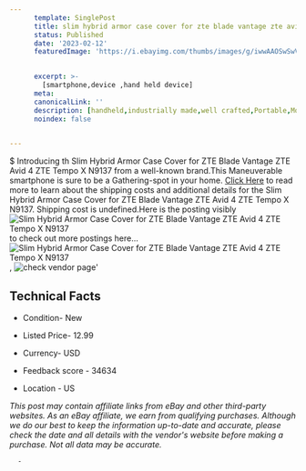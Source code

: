 ```yaml
---
      template: SinglePost
      title: slim hybrid armor case cover for zte blade vantage zte avid 4 zte tempo x n9137
      status: Published
      date: '2023-02-12'
      featuredImage: 'https://i.ebayimg.com/thumbs/images/g/iwwAAOSwSwVaYs3C/s-l225.jpg'
       

      excerpt: >-
        [smartphone,device ,hand held device]
      meta:
      canonicalLink: ''
      description: [handheld,industrially made,well crafted,Portable,Mobile,Compact,Convenient,Lightweight,Maneuverable,Man-portable,Miniature,Carriable,Hand-held,Light,Holdable,Transportable,Mobile device,Pocket-sized,On-the-go,Wireless,Cordless,Compact size,Convenient size, smartphone,device ,hand held device]
      noindex: false
      

---
```

$
      Introducing th Slim Hybrid Armor Case Cover for ZTE Blade Vantage ZTE Avid 4 ZTE Tempo X N9137 from a well-known brand.This Maneuverable smartphone is sure to be a Gathering-spot in your home. [Click Here](https://www.ebay.com/itm/273033224108?hash=item3f920c5fac%3Ag%3AiwwAAOSwSwVaYs3C&mkevt=1&mkcid=1&mkrid=711-53200-19255-0&campid=%253CePNCampaignId%253E&customid=%253CreferenceId%253E&toolid=10049) to read more to learn about the shipping costs and additional details for the Slim Hybrid Armor Case Cover for ZTE Blade Vantage ZTE Avid 4 ZTE Tempo X N9137. Shipping cost is undefined.Here is the posting visibly ![Slim Hybrid Armor Case Cover for ZTE Blade Vantage ZTE Avid 4 ZTE Tempo X N9137](https://i.ebayimg.com/thumbs/images/g/iwwAAOSwSwVaYs3C/s-l225.jpg) to check out more postings here... ![Slim Hybrid Armor Case Cover for ZTE Blade Vantage ZTE Avid 4 ZTE Tempo X N9137](https://i.ebayimg.com/images/g/iwwAAOSwSwVaYs3C/s-l1600.jpg), ![check vendor page](https://origin-galleryplus.ebayimg.com/ws/web/273033224108_2_0_1/225x225.jpg,https://origin-galleryplus.ebayimg.com/ws/web/273033224108_3_0_1/225x225.jpg,https://origin-galleryplus.ebayimg.com/ws/web/273033224108_4_0_1/225x225.jpg,https://origin-galleryplus.ebayimg.com/ws/web/273033224108_5_0_1/225x225.jpg,https://origin-galleryplus.ebayimg.com/ws/web/273033224108_6_0_1/225x225.jpg,https://origin-galleryplus.ebayimg.com/ws/web/273033224108_7_0_1/225x225.jpg,https://origin-galleryplus.ebayimg.com/ws/web/273033224108_8_0_1/225x225.jpg,https://origin-galleryplus.ebayimg.com/ws/web/273033224108_9_0_1/225x225.jpg,https://origin-galleryplus.ebayimg.com/ws/web/273033224108_10_0_1/225x225.jpg)'

      

 ## Technical Facts 



     
      

 - Condition- New 


      

 - Listed Price- 12.99 


      

 - Currency- USD 


      

 - Feedback score - 34634 


      

 - Location - US 


      
      

 *_This post may contain affiliate links from eBay and other third-party websites. As an eBay affiliate, we earn from qualifying purchases. Although we do our best to keep the information up-to-date and accurate, please check the date and all details with the vendor's website before making a purchase. Not all data may be accurate._*




      -
